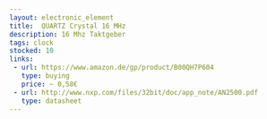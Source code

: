 ```yaml
---
layout: electronic_element
title:  QUARTZ Crystal 16 MHz
description: 16 Mhz Taktgeber
tags: clock
stocked: 10
links:
 - url: https://www.amazon.de/gp/product/B00QH7P604
   type: buying
   price: ~ 0,58€
 - url: http://www.nxp.com/files/32bit/doc/app_note/AN2500.pdf
   type: datasheet 
---
```



